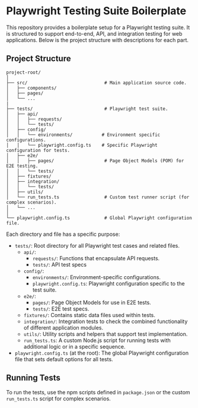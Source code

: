 # Playwright Testing Suite Boilerplate

This repository provides a boilerplate setup for a Playwright testing suite. It is structured to support end-to-end, API, and integration testing for web applications. Below is the project structure with descriptions for each part.

## Project Structure

```plaintext
project-root/
│
├── src/                             # Main application source code.
│   ├── components/
│   ├── pages/
│   └── ...
|
├── tests/						     # Playwright test suite.
│   ├── api/
│   │   ├── requests/
│   │   └── tests/
│   ├── config/
│   │   └── environments/           # Environment specific configurations.
│   │   └── playwright.config.ts    # Specific Playwright configuration for tests.
│   ├── e2e/
│   │   ├── pages/                   # Page Object Models (POM) for E2E testing.
│   │   └── tests/
│   ├── fixtures/
│   ├── integration/
│   │   └── tests/
│   ├── utils/
│   └── run_tests.ts                 # Custom test runner script (for complex scenarios).
│   └── ...
│
└── playwright.config.ts             # Global Playwright configuration file.
```

Each directory and file has a specific purpose:

-   `tests/`: Root directory for all Playwright test cases and related files.
    -   `api/`:
        -   `requests/`: Functions that encapsulate API requests.
        -   `tests/`: API test specs
    -   `config/`:
        -   `environments/`: Environment-specific configurations.
        -   `playwright.config.ts`: Playwright configuration specific to the test suite.
    -   `e2e/`:
        -   `pages/`: Page Object Models for use in E2E tests.
        -   `tests/`: E2E test specs.
    -   `fixtures/`: Contains static data files used within tests.
    -   `integration/`: Integration tests to check the combined functionality of different application modules.
    -   `utils/`: Utility scripts and helpers that support test implementation.
    -   `run_tests.ts`: A custom Node.js script for running tests with additional logic or in a specific sequence.
-   `playwright.config.ts` (at the root): The global Playwright configuration file that sets default options for all tests.

## Running Tests

To run the tests, use the npm scripts defined in `package.json` or the custom `run_tests.ts` script for complex scenarios.
